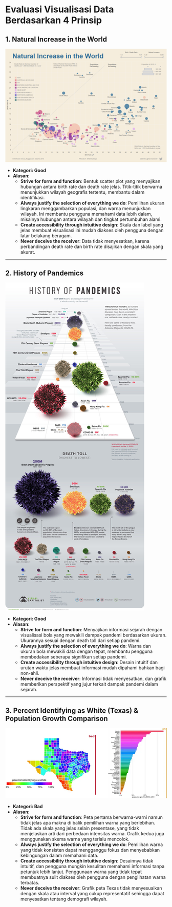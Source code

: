 # Evaluasi Visualisasi Data Berdasarkan 4 Prinsip

## 1. Natural Increase in the World
![Natural Increase in the World](Good_Viz_1.webp)

- **Kategori: Good**
- **Alasan**:
  - **Strive for form and function**: Bentuk scatter plot yang menyajikan hubungan antara birth rate dan death rate jelas. Titik-titik berwarna menunjukkan wilayah geografis tertentu, membantu dalam identifikasi.
  - **Always justify the selection of everything we do**: Pemilihan ukuran lingkaran menggambarkan populasi, dan warna menunjukkan wilayah. Ini membantu pengguna memahami data lebih dalam, misalnya hubungan antara wilayah dan tingkat pertumbuhan alami.
  - **Create accessibility through intuitive design**: Skala dan label yang jelas membuat visualisasi ini mudah diakses oleh pengguna dengan latar belakang beragam.
  - **Never deceive the receiver**: Data tidak menyesatkan, karena perbandingan death rate dan birth rate disajikan dengan skala yang akurat.

---

## 2. History of Pandemics
![History of Pandemics](Good_Viz_2.jpg)

- **Kategori: Good**
- **Alasan**:
  - **Strive for form and function**: Menyajikan informasi sejarah dengan visualisasi bola yang mewakili dampak pandemi berdasarkan ukuran. Ukurannya sesuai dengan death toll dari setiap pandemi.
  - **Always justify the selection of everything we do**: Warna dan ukuran bola mewakili data dengan tepat, membantu pengguna membedakan seberapa signifikan setiap pandemi.
  - **Create accessibility through intuitive design**: Desain intuitif dan urutan waktu jelas membuat informasi mudah dipahami bahkan bagi non-ahli.
  - **Never deceive the receiver**: Informasi tidak menyesatkan, dan grafik memberikan perspektif yang jujur terkait dampak pandemi dalam sejarah.

---

## 3. Percent Identifying as White (Texas) & Population Growth Comparison
![Percent Identifying as White (Texas) & Population Growth Comparison](Bad_Viz_1.webp)

- **Kategori: Bad**
- **Alasan**:
  - **Strive for form and function**: Peta pertama berwarna-warni namun tidak jelas apa makna di balik pemilihan warna yang berlebihan. Tidak ada skala yang jelas selain presentase, yang tidak menjelaskan arti dari perbedaan intensitas warna. Grafik kedua juga menggunakan skema warna yang terlalu mencolok.
  - **Always justify the selection of everything we do**: Pemilihan warna yang tidak konsisten dapat mengganggu fokus dan menyebabkan kebingungan dalam memahami data.
  - **Create accessibility through intuitive design**: Desainnya tidak intuitif, dan pengguna mungkin kesulitan memahami informasi tanpa petunjuk lebih lanjut. Penggunaan warna yang tidak tepat membuatnya sulit diakses oleh pengguna dengan penglihatan warna terbatas.
  - **Never deceive the receiver**: Grafik peta Texas tidak menyesuaikan dengan skala atau interval yang cukup representatif sehingga dapat menyesatkan tentang demografi wilayah.
